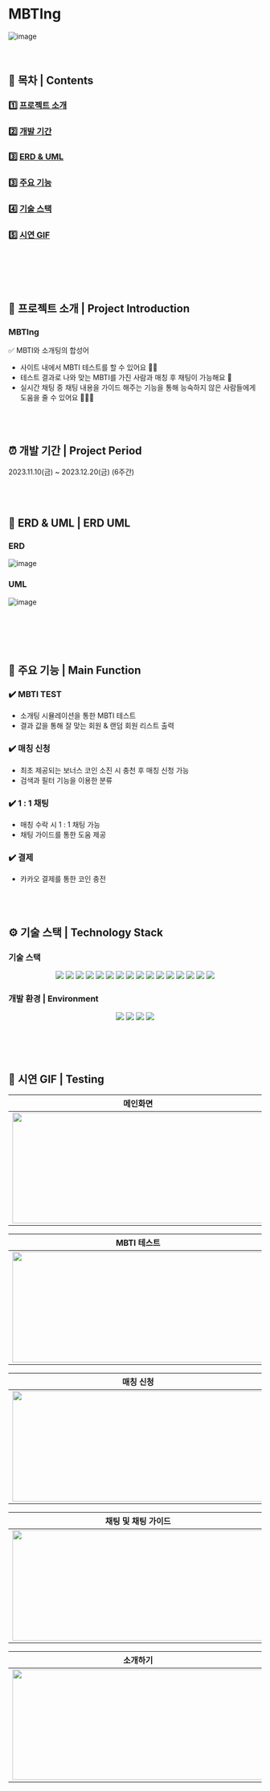 # MBTIng
![image](https://github.com/seona-Kim/MBTIng/assets/149765577/e8929d79-e71a-4ec4-9e3c-9e5b0e85e5bc)
<br><br><br>

## 🔭 목차 | Contents
### 1️⃣ [프로젝트 소개](#-프로젝트-소개--project-introduction) <br/>
### 2️⃣ [개발 기간](#-개발-기간--project-period) <br/>
### 3️⃣ [ERD & UML](#-erd--uml--erd-uml) <br/>
### 3️⃣ [주요 기능](#-주요-기능--main-function) <br/>
### 4️⃣ [기술 스택](#-기술-스택--technology-stack) <br/>
### 5️⃣ [시연 GIF](#-시연-gif--testing) <br/>
<br><br><br><br>
## 📘 프로젝트 소개 | Project Introduction
### MBTIng
✅ MBTI와 소개팅의 합성어
- 사이트 내에서 MBTI 테스트를 할 수 있어요 ✍🏻
- 테스트 결과로 나와 맞는 MBTI를 가진 사람과 매칭 후 채팅이 가능해요 💌
- 실시간 채팅 중 채팅 내용을 가이드 해주는 기능을 통해 능숙하지 않은 사람들에게 도움을 줄 수 있어요 👩🏻‍🏫
<br><br><br><br>
## ⏰ 개발 기간 | Project Period
2023.11.10(금) ~ 2023.12.20(금) (6주간)
<br><br><br><br>
## 🌱 ERD & UML | ERD UML
### ERD
![image](https://github.com/seona-Kim/MBTIng/assets/149765577/87dfabc3-65b1-4dbe-b227-426fbff9a54e)

### UML
![image](https://github.com/seona-Kim/MBTIng/assets/149765577/d1e70a71-05ac-4dc3-8989-847cf7211b53)

<br><br><br><br>
## 🌱 주요 기능 | Main Function
### ✔️ MBTI TEST
  - 소개팅 시뮬레이션을 통한 MBTI 테스트
  - 결과 값을 통해 잘 맞는 회원 & 랜덤 회원 리스트 출력
### ✔️ 매칭 신청
  - 최초 제공되는 보너스 코인 소진 시 충천 후 매칭 신청 가능
  - 검색과 필터 기능을 이용한 분류  
### ✔️ 1 : 1 채팅
  - 매칭 수락 시 1 : 1 채팅 가능
  - 채팅 가이드를 통한 도움 제공
### ✔️ 결제
 - 카카오 결제를 통한 코인 충전
<br><br><br><br>
## ⚙ 기술 스택 | Technology Stack
### 기술 스택
<div align=center> 
  <img src="https://img.shields.io/badge/java-007396?style=for-the-badge&logo=java&logoColor=white"> 
  <img src="https://img.shields.io/badge/spring-6DB33F?style=for-the-badge&logo=spring&logoColor=white"> 
  <img src="https://img.shields.io/badge/html5-E34F26?style=for-the-badge&logo=html5&logoColor=white"> 
  <img src="https://img.shields.io/badge/css-1572B6?style=for-the-badge&logo=css3&logoColor=white"> 
  <img src="https://img.shields.io/badge/javascript-F7DF1E?style=for-the-badge&logo=javascript&logoColor=black"> 
  <img src="https://img.shields.io/badge/jquery-0769AD?style=for-the-badge&logo=jquery&logoColor=white">
  <img src="https://img.shields.io/badge/oracle-F80000?style=for-the-badge&logo=oracle&logoColor=white"> 
  <img src="https://img.shields.io/badge/bootstrap-7952B3?style=for-the-badge&logo=bootstrap&logoColor=white">
  <img src="https://img.shields.io/badge/aws s3-232F3E?style=for-the-badge&logo=amazonaws&logoColor=white"> 
  <img src="https://img.shields.io/badge/apache tomcat-F8DC75?style=for-the-badge&logo=apachetomcat&logoColor=white">
  <img src="https://img.shields.io/badge/github-181717?style=for-the-badge&logo=github&logoColor=white">
  <img src="https://img.shields.io/badge/jsp-004027?style=for-the-badge&logo=jameson&logoColor=white">
  <img src="https://img.shields.io/badge/socket-010101?style=for-the-badge&logo=socketdotio&logoColor=white">
  <img src="https://img.shields.io/badge/mybatis-0C0C0E?style=for-the-badge&logo=bookmyshow&logoColor=white">
  <img src="https://img.shields.io/badge/swiper-6332F6?style=for-the-badge&logo=swiper&logoColor=white">
  <img src="https://img.shields.io/badge/KakaoTalk-FFCD00?style=for-the-badge&logo=KakaoTalk&logoColor=white">
</div>

### 개발 환경 | Environment
<div align=center> 
  <img src="https://img.shields.io/badge/Visual Studio Code-007ACC?style=for-the-badge&logo=Visual Studio Code&logoColor=white">
  <img src="https://img.shields.io/badge/eclipseide-2C2255?style=for-the-badge&logo=eclipseide&logoColor=white">
  <img src="https://img.shields.io/badge/Github-181717?style=for-the-badge&logo=Github&logoColor=white">
  <img src="https://img.shields.io/badge/slack-4A154B?style=for-the-badge&logo=slack&logoColor=white">
</div>
<br><br><br><br>

## 🎥 시연 GIF | Testing
|메인화면|마이페이지|
|:---:|:---:|
|<img src="https://drive.google.com/uc?export=view&id=10OyU4Oiheu91j5xJsvEDpAtToBTNcfSU" width="500px" height="220px">|<img src="https://drive.google.com/uc?export=view&id=1Zv-7G5sMmOG2NAcSWmsarj1THAor3mR3" width="500px" height="220px">|

|MBTI 테스트|테스트 결과|
|:---:|:---:|
|<img src="https://drive.google.com/uc?export=view&id=1ZkNeJwT3Q47nWvFM_a2dh1EyMGtCYWsL" width="500px" height="220px">|<img src="https://drive.google.com/uc?export=view&id=1k_36MVCqpMvP7MeJWqXfq_uNOABAQWGo" width="500px" height="220px">|

|매칭 신청|매칭 코인 부족|
|:---:|:---:|
|<img src="https://drive.google.com/uc?export=view&id=1GSzA_SpZ1DgkW-gBIqejnX7mRopyQYCK" width="500px" height="220px">|<img src="https://drive.google.com/uc?export=view&id=1XBZDemzi6wwKLL4MxsI81a2v5meFT2zz" width="500px" height="220px">|

|채팅 및 채팅 가이드|커플 후기|
|:---:|:---:|
|<img src="https://drive.google.com/uc?export=view&id=1cFfVzyLbW-Z0uYTvP5VBPC1QiMhqWwnD" width="500px" height="220px">|<img src="https://drive.google.com/uc?export=view&id=1lgiyxrFziEtek5-E0qkJTxGvv0bUSAxg" width="500px" height="220px">|

|소개하기|공지사항|
|:---:|:---:|
|<img src="https://drive.google.com/uc?export=view&id=1ChbJJEA12usMUOkA9QAB_ttsj554S_0G" width="500px" height="220px">|<img src="https://drive.google.com/uc?export=view&id=1H2dR8YaD3hMy8vNwbE-EEpuR-RfjZaI-" width="500px" height="220px">|

<br><br><br><br>
